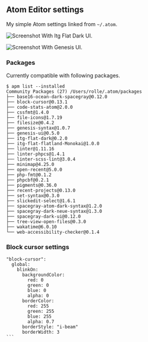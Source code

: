 ## Atom Editor settings

My simple Atom settings linked from `~/.atom`.

![Screenshot](https://dl.dropboxusercontent.com/u/18447700/atom-settings-apr16.png "With Itg Flat Dark UI.")
With Itg Flat Dark UI.

![Screenshot](https://dl.dropboxusercontent.com/u/18447700/atom-settings-oct-2016.png "With Genesis UI.")
With Genesis UI.

### Packages

Currently compatible with following packages.

````
$ apm list --installed
Community Packages (27) /Users/rolle/.atom/packages
├── base16-ocean-dark-spacegray@0.12.0
├── block-cursor@0.13.1
├── code-stats-atom@2.0.0
├── cssfmt@1.4.0
├── file-icons@1.7.19
├── filesize@0.4.2
├── genesis-syntax@1.0.7
├── genesis-ui@0.5.0
├── itg-flat-dark@0.2.0
├── itg-flat-flatland-Monokai@1.0.0
├── linter@1.11.16
├── linter-phpcs@1.4.1
├── linter-scss-lint@3.0.4
├── minimap@4.25.0
├── open-recent@5.0.0
├── php-fmt@0.1.2
├── phpcbf@0.2.1
├── pigments@0.36.0
├── recent-projects@0.13.0
├── set-syntax@0.3.0
├── slickedit-select@1.6.1
├── spacegray-atom-dark-syntax@1.2.0
├── spacegray-dark-neue-syntax@1.3.0
├── spacegray-dark-ui@0.12.0
├── tree-view-open-files@0.3.0
├── wakatime@6.0.10
└── web-accessibility-checker@0.1.4
````

### Block cursor settings

````
"block-cursor":
  global:
    blinkOn:
      backgroundColor:
        red: 0
        green: 0
        blue: 0
        alpha: 0
      borderColor:
        red: 255
        green: 255
        blue: 255
        alpha: 0.7
      borderStyle: "i-beam"
      borderWidth: 3
```
